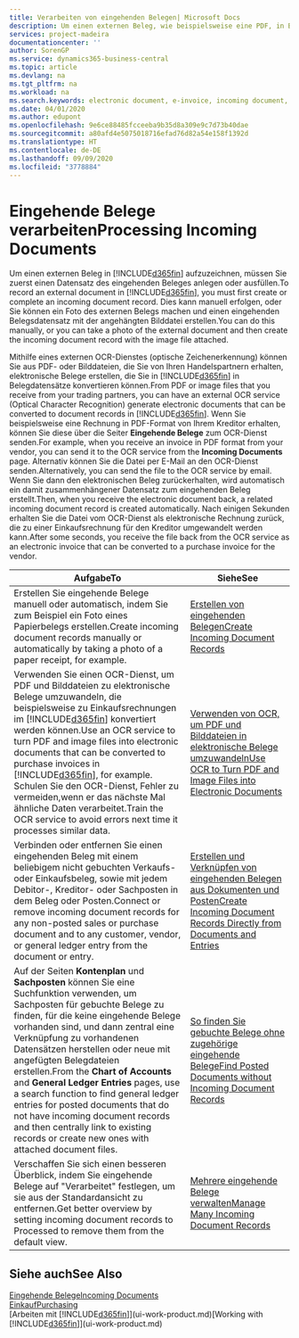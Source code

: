 ```yaml
---
title: Verarbeiten von eingehenden Belegen| Microsoft Docs
description: Um einen externen Beleg, wie beispielsweise eine PDF, in Business Central aufzuzeichnen, müssen Sie zuerst einen eingehenden Belegdatensatz erstellen oder fertig stellen.
services: project-madeira
documentationcenter: ''
author: SorenGP
ms.service: dynamics365-business-central
ms.topic: article
ms.devlang: na
ms.tgt_pltfrm: na
ms.workload: na
ms.search.keywords: electronic document, e-invoice, incoming document, OCR, ecommerce, document exchange, import invoice
ms.date: 04/01/2020
ms.author: edupont
ms.openlocfilehash: 9e6ce88485fcceeba9b35d8a309e9c7d73b40dae
ms.sourcegitcommit: a80afd4e5075018716efad76d82a54e158f1392d
ms.translationtype: HT
ms.contentlocale: de-DE
ms.lasthandoff: 09/09/2020
ms.locfileid: "3778884"
---
```

# <a name="processing-incoming-documents"></a><span data-ttu-id="bab5c-103">Eingehende Belege verarbeiten</span><span class="sxs-lookup"><span data-stu-id="bab5c-103">Processing Incoming Documents</span></span>
<span data-ttu-id="bab5c-104">Um einen externen Beleg in [!INCLUDE[d365fin](includes/d365fin_md.md)] aufzuzeichnen, müssen Sie zuerst einen Datensatz des eingehenden Beleges anlegen oder ausfüllen.</span><span class="sxs-lookup"><span data-stu-id="bab5c-104">To record an external document in [!INCLUDE[d365fin](includes/d365fin_md.md)], you must first create or complete an incoming document record.</span></span> <span data-ttu-id="bab5c-105">Dies kann manuell erfolgen, oder Sie können ein Foto des externen Belegs machen und einen eingehenden Belegsdatensatz mit der angehängten Bilddatei erstellen.</span><span class="sxs-lookup"><span data-stu-id="bab5c-105">You can do this manually, or you can take a photo of the external document and then create the incoming document record with the image file attached.</span></span>

<span data-ttu-id="bab5c-106">Mithilfe eines externen OCR-Dienstes (optische Zeichenerkennung) können Sie aus PDF- oder Bilddateien, die Sie von Ihren Handelspartnern erhalten, elektronische Belege erstellen, die Sie in [!INCLUDE[d365fin](includes/d365fin_md.md)] in Belegdatensätze konvertieren können.</span><span class="sxs-lookup"><span data-stu-id="bab5c-106">From PDF or image files that you receive from your trading partners, you can have an external OCR service (Optical Character Recognition) generate electronic documents that can be converted to document records in [!INCLUDE[d365fin](includes/d365fin_md.md)].</span></span> <span data-ttu-id="bab5c-107">Wenn Sie beispielsweise eine Rechnung in PDF-Format von Ihrem Kreditor erhalten, können Sie diese über die Seiter **Eingehende Belege** zum OCR-Dienst senden.</span><span class="sxs-lookup"><span data-stu-id="bab5c-107">For example, when you receive an invoice in PDF format from your vendor, you can send it to the OCR service from the **Incoming Documents** page.</span></span> <span data-ttu-id="bab5c-108">Alternativ können Sie die Datei per E-Mail an den OCR-Dienst senden.</span><span class="sxs-lookup"><span data-stu-id="bab5c-108">Alternatively, you can send the file to the OCR service by email.</span></span> <span data-ttu-id="bab5c-109">Wenn Sie dann den elektronischen Beleg zurückerhalten, wird automatisch ein damit zusammenhängener Datensatz zum eingehenden Beleg erstellt.</span><span class="sxs-lookup"><span data-stu-id="bab5c-109">Then, when you receive the electronic document back, a related incoming document record is created automatically.</span></span> <span data-ttu-id="bab5c-110">Nach einigen Sekunden erhalten Sie die Datei vom OCR-Dienst als elektronische Rechnung zurück, die zu einer Einkaufsrechnung für den Kreditor umgewandelt werden kann.</span><span class="sxs-lookup"><span data-stu-id="bab5c-110">After some seconds, you receive the file back from the OCR service as an electronic invoice that can be converted to a purchase invoice for the vendor.</span></span>

| <span data-ttu-id="bab5c-111">Aufgabe</span><span class="sxs-lookup"><span data-stu-id="bab5c-111">To</span></span> | <span data-ttu-id="bab5c-112">Siehe</span><span class="sxs-lookup"><span data-stu-id="bab5c-112">See</span></span> |
| --- | --- |
| <span data-ttu-id="bab5c-113">Erstellen Sie eingehende Belege manuell oder automatisch, indem Sie zum Beispiel ein Foto eines Papierbelegs erstellen.</span><span class="sxs-lookup"><span data-stu-id="bab5c-113">Create incoming document records manually or automatically by taking a photo of a paper receipt, for example.</span></span> |[<span data-ttu-id="bab5c-114">Erstellen von eingehenden Belegen</span><span class="sxs-lookup"><span data-stu-id="bab5c-114">Create Incoming Document Records</span></span>](across-how-create-income-document-records.md) |
| <span data-ttu-id="bab5c-115">Verwenden Sie einen OCR-Dienst, um PDF und Bilddateien zu elektronische Belege umzuwandeln, die beispielsweise zu Einkaufsrechnungen im [!INCLUDE[d365fin](includes/d365fin_md.md)] konvertiert werden können.</span><span class="sxs-lookup"><span data-stu-id="bab5c-115">Use an OCR service to turn PDF and image files into electronic documents that can be converted to purchase invoices in [!INCLUDE[d365fin](includes/d365fin_md.md)], for example.</span></span> <span data-ttu-id="bab5c-116">Schulen Sie den OCR-Dienst, Fehler zu vermeiden,wenn er das nächste Mal ähnliche Daten verarbeitet.</span><span class="sxs-lookup"><span data-stu-id="bab5c-116">Train the OCR service to avoid errors next time it processes similar data.</span></span> |[<span data-ttu-id="bab5c-117">Verwenden von OCR, um PDF und Bilddateien in elektronische Belege umzuwandeln</span><span class="sxs-lookup"><span data-stu-id="bab5c-117">Use OCR to Turn PDF and Image Files into Electronic Documents</span></span>](across-how-use-ocr-pdf-images-files.md) |
| <span data-ttu-id="bab5c-118">Verbinden oder entfernen Sie einen eingehenden Beleg mit einem beliebigem nicht gebuchten Verkaufs- oder Einkaufsbeleg, sowie mit jedem Debitor-, Kreditor- oder Sachposten in dem Beleg oder Posten.</span><span class="sxs-lookup"><span data-stu-id="bab5c-118">Connect or remove incoming document records for any non-posted sales or purchase document and to any customer, vendor, or general ledger entry from the document or entry.</span></span> |[<span data-ttu-id="bab5c-119">Erstellen und Verknüpfen von eingehenden Belegen aus Dokumenten und Posten</span><span class="sxs-lookup"><span data-stu-id="bab5c-119">Create Incoming Document Records Directly from Documents and Entries</span></span>](across-how-connect-disconnect-income-document-records.md) |
| <span data-ttu-id="bab5c-120">Auf der Seiten **Kontenplan** und **Sachposten** können Sie eine Suchfunktion verwenden, um Sachposten für gebuchte Belege zu finden, für die keine eingehende Belege vorhanden sind, und dann zentral eine Verknüpfung zu vorhandenen Datensätzen herstellen oder neue mit angefügten Belegdateien erstellen.</span><span class="sxs-lookup"><span data-stu-id="bab5c-120">From the **Chart of Accounts** and **General Ledger Entries** pages, use a search function to find general ledger entries for posted documents that do not have incoming document records and then centrally link to existing records or create new ones with attached document files.</span></span> |[<span data-ttu-id="bab5c-121">So finden Sie gebuchte Belege ohne zugehörige eingehende Belege</span><span class="sxs-lookup"><span data-stu-id="bab5c-121">Find Posted Documents without Incoming Document Records</span></span>](across-how-find-posted-documents-without-income-document-records.md) |
| <span data-ttu-id="bab5c-122">Verschaffen Sie sich einen besseren Überblick, indem Sie eingehende Belege auf "Verarbeitet" festlegen, um sie aus der Standardansicht zu entfernen.</span><span class="sxs-lookup"><span data-stu-id="bab5c-122">Get better overview by setting incoming document records to Processed to remove them from the default view.</span></span> |[<span data-ttu-id="bab5c-123">Mehrere eingehende Belege verwalten</span><span class="sxs-lookup"><span data-stu-id="bab5c-123">Manage Many Incoming Document Records</span></span>](across-how-manage-many-income-document-records.md) |

## <a name="see-also"></a><span data-ttu-id="bab5c-124">Siehe auch</span><span class="sxs-lookup"><span data-stu-id="bab5c-124">See Also</span></span>
[<span data-ttu-id="bab5c-125">Eingehende Belege</span><span class="sxs-lookup"><span data-stu-id="bab5c-125">Incoming Documents</span></span>](across-income-documents.md)  
[<span data-ttu-id="bab5c-126">Einkauf</span><span class="sxs-lookup"><span data-stu-id="bab5c-126">Purchasing</span></span>](purchasing-manage-purchasing.md)  
<span data-ttu-id="bab5c-127">[Arbeiten mit [!INCLUDE[d365fin](includes/d365fin_md.md)]](ui-work-product.md)</span><span class="sxs-lookup"><span data-stu-id="bab5c-127">[Working with [!INCLUDE[d365fin](includes/d365fin_md.md)]](ui-work-product.md)</span></span>
